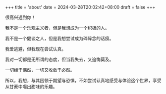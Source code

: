 +++
title = 'about'
date = 2024-03-28T20:02:42+08:00
draft = false
+++

很高兴遇到你！

我不是一个乐观主义者，但是我想成为一个积极的人。

我不是一个健谈之人，但是我想尝试成为碎碎念的话痨。

我爱逃避，但我现在尝试认真。

我对一切都是无所谓的态度，但当我失去，又追悔莫及。

一切缘于偶然，一切又收敛于必然。

所以，我想，与其困顿于期望与恐惧，不如尝试认真地感受与体验这个世界，享受从甘蔗中嘬出甜味的乐趣。